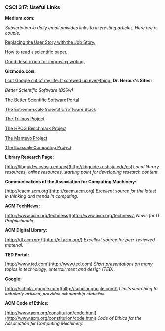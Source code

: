 ### CSCI 317: Useful Links


**Medium.com:**

_Subscription to daily email provides links to interesting articles.  Here are a couple._

[Replacing the User Story with the Job Story.](https://jtbd.info/replacing-the-user-story-with-the-job-story-af7cdee10c27)

[How to read a scientific paper.](https://medium.com/elysium-health/how-to-read-a-scientific-paper-695188037080)

[Good description for improving writing.](https://medium.com/practicecomesfirst/dr-jordan-b-petersons-10-step-guide-to-clearer-thinking-through-essay-writing-1ab79a94937)

**Gizmodo.com:**

[I cut Google out of my life.  It screwed up everything.](https://gizmodo.com/i-cut-google-out-of-my-life-it-screwed-up-everything-1830565500)
**Dr. Heroux's Sites:**

_Better Scientific Software (BSSw)_

[The Better Scientific Software Portal](https://bssw.io)

[The Extreme-scale Scientific Software Stack](http://e4s.io)

[The Trilinos Project](https://trilinos.github.io)

[The HPCG Benchmark Project](https://hpcg-benchmark.org)

[The Mantevo Project](https://mantevo.github.io)

[The Exascale Computing Project](https://exascaleproject.org)

**Library Research Page:**

[http://libguides.csbsju.edu/cs](http://libguides.csbsju.edu/cs) _Local library resources, online resources, starting point for developing research content._

**Communications of the Association for Computing Machinery:**

[http://cacm.acm.org](http://cacm.acm.org) _Excellent source for the latest in thinking and trends in computing._

**ACM TechNews:**

[http://www.acm.org/technews](http://www.acm.org/technews) _News for IT Professionals._

**ACM Digital Library:**

[http://dl.acm.org/](http://dl.acm.org/) _Excellent source for peer-reviewed material._

**TED Portal:**

[http://www.ted.com](http://www.ted.com) _Short presentations on many topics in technology, entertainment and design (TED)._

**Google:**

[http://scholar.google.com](http://scholar.google.com/) _Limits searching to scholarly articles; provides scholarship statistics._

**ACM Code of Ethics:**

[http://www.acm.org/constitution/code.html](http://www.acm.org/constitution/code.html) _Code of Ethics for the Association for Computing Machinery._


